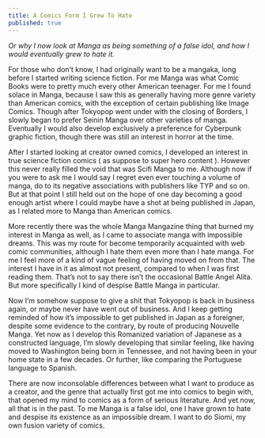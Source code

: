 ```yaml
---
title: A Comics Form I Grew To Hate
published: true
---
```

<i>Or why I now look at Manga as being something of a false idol, and how I would eventually grew to hate it.</i>

For those who don’t know, I had originally want to be a mangaka, long before I started writing science fiction. For me Manga was what Comic Books were to pretty much every other American teenager. For me I found solace in Manga, because I saw this as generally having more genre variety than American comics, with the exception of certain publishing like Image Comics. Though after Tokyopop went under with the closing of Borders, I slowly began to prefer Seinin Manga over other varieties of manga. Eventually I would also develop exclusively a preference for Cyberpunk graphic fiction, though there was still an interest in horror at the time.

After I started looking at creator owned comics, I developed an interest in true science fiction comics ( as suppose to super hero content ). However this never really filled the void that was Scifi Manga to me. Although now if you were to ask me I would say I regret even ever touching a volume of manga, do to its negative associations with publishers like TYP and so on. But at that point I still held out on the hope of one day becoming a good enough artist where I could maybe have a shot at being published in Japan, as I related more to Manga than American comics.

More recently there was the whole Manga Mangazine thing that burned my interest in Manga as well, as I came to associate manga with impossible dreams. This was my route for become temporarily acquainted with web comic communities, although I hate them even more than I hate manga. For me I feel more of a kind of vague feeling of having moved on from that. The interest I have in it as almost not present, compared to when I was first reading them. That’s not to say there isn’t the occasional Battle Angel Alita. But more specifically I kind of despise Battle Manga in particular.

Now I’m somehow suppose to give a shit that Tokyopop is back in business again, or maybe never have went out of business. And I keep getting reminded of how it’s impossible to get published in Japan as a foreigner, despite some evidence to the contrary, by route of producing Nouvelle Manga. Yet now as I develop this Romanized variation of Japanese as a constructed language, I’m slowly developing that similar feeling, like having moved to Washington being born in Tennessee, and not having been in your home state in a few decades. Or further, like comparing the Portuguese language to Spanish.

There are now inconsolable differences between what I want to produce as a creator, and the genre that actually first got me into comics to begin with, that opened my mind to comics as a form of serious literature. And yet now, all that is in the past. To me Manga is a false idol, one I have grown to hate and despise its existence as an impossible dream. I want to do Siomi, my own fusion variety of comics.
